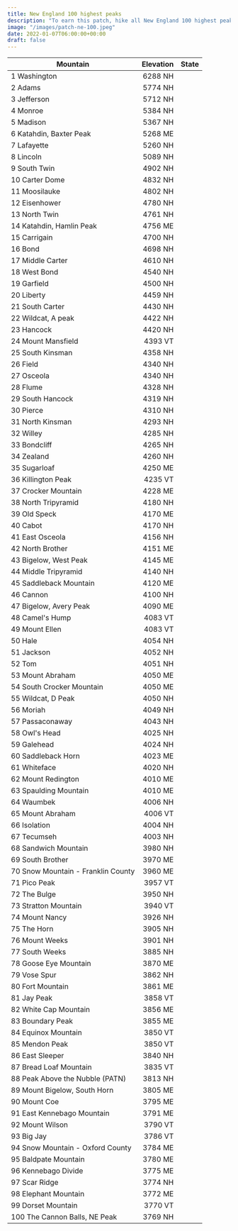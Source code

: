 ```yaml
---
title: New England 100 highest peaks 
description: "To earn this patch, hike all New England 100 highest peaks"
image: "/images/patch-ne-100.jpeg"
date: 2022-01-07T06:00:00+00:00
draft: false
---
```

|	Mountain	|Elevation|	State|
|---------- | -------:|-----|
| 1	Washington	| 6288	NH
| 2	Adams	| 5774	NH
| 3	Jefferson	| 5712	NH
| 4	Monroe	| 5384	NH
| 5	Madison	| 5367	NH
| 6	Katahdin, Baxter Peak	| 5268	ME
| 7	Lafayette	| 5260	NH
| 8	Lincoln	| 5089	NH
| 9	South Twin	| 4902	NH
| 10	Carter Dome	| 4832	NH
| 11	Moosilauke	| 4802	NH
| 12	Eisenhower	| 4780	NH
| 13	North Twin	| 4761	NH
| 14	Katahdin, Hamlin Peak	| 4756	ME
| 15	Carrigain	| 4700	NH
| 16	Bond	| 4698	NH
| 17	Middle Carter	| 4610	NH
| 18	West Bond	| 4540	NH
| 19	Garfield	| 4500	NH
| 20	Liberty	| 4459	NH
| 21	South Carter	| 4430	NH
| 22	Wildcat, A peak	| 4422	NH
| 23	Hancock	| 4420	NH
| 24	Mount Mansfield	| 4393	VT
| 25	South Kinsman	| 4358	NH
| 26	Field	| 4340	NH
| 27	Osceola	| 4340	NH
| 28	Flume	| 4328	NH
| 29	South Hancock	| 4319	NH
| 30	Pierce	| 4310	NH
| 31	North Kinsman	| 4293	NH
| 32	Willey	| 4285	NH
| 33	Bondcliff	| 4265	NH
| 34	Zealand	| 4260	NH
| 35	Sugarloaf	| 4250	ME
| 36	Killington Peak	| 4235	VT
| 37	Crocker Mountain	| 4228	ME
| 38	North Tripyramid	| 4180	NH
| 39	Old Speck	| 4170	ME
| 40	Cabot	| 4170	NH
| 41	East Osceola	| 4156	NH
| 42	North Brother	| 4151	ME
| 43	Bigelow, West Peak	| 4145	ME
| 44	Middle Tripyramid	| 4140	NH
| 45	Saddleback Mountain	| 4120	ME
| 46	Cannon	| 4100	NH
| 47	Bigelow, Avery Peak	| 4090	ME
| 48	Camel's Hump	| 4083	VT
| 49	Mount Ellen	| 4083	VT
| 50	Hale	| 4054	NH
| 51	Jackson	| 4052	NH
| 52	Tom	| 4051	NH
| 53	Mount Abraham	| 4050	ME
| 54	South Crocker Mountain	| 4050	ME
| 55	Wildcat, D Peak	| 4050	NH
| 56	Moriah	| 4049	NH
| 57	Passaconaway	| 4043	NH
| 58	Owl's Head	| 4025	NH
| 59	Galehead	| 4024	NH
| 60	Saddleback Horn	| 4023	ME
| 61	Whiteface	| 4020	NH
| 62	Mount Redington	| 4010	ME
| 63	Spaulding Mountain	| 4010	ME
| 64	Waumbek	| 4006	NH
| 65	Mount Abraham	| 4006	VT
| 66	Isolation	| 4004	NH
| 67	Tecumseh	| 4003	NH
| 68	Sandwich Mountain	| 3980	NH
| 69	South Brother	| 3970	ME
| 70	Snow Mountain - Franklin County	| 3960	ME
| 71	Pico Peak	| 3957	VT
| 72	The Bulge	| 3950	NH
| 73	Stratton Mountain	| 3940	VT
| 74	Mount Nancy	| 3926	NH
| 75	The Horn	| 3905	NH
| 76	Mount Weeks	| 3901	NH
| 77	South Weeks	| 3885	NH
| 78	Goose Eye Mountain	| 3870	ME
| 79	Vose Spur	| 3862	NH
| 80	Fort Mountain	| 3861	ME
| 81	Jay Peak	| 3858	VT
| 82	White Cap Mountain	| 3856	ME
| 83	Boundary Peak	| 3855	ME
| 84	Equinox Mountain	| 3850	VT
| 85	Mendon Peak	| 3850	VT
| 86	East Sleeper	| 3840	NH
| 87	Bread Loaf Mountain	| 3835	VT
| 88	Peak Above the Nubble (PATN)	| 3813	NH
| 89	Mount Bigelow, South Horn	| 3805	ME
| 90	Mount Coe	| 3795	ME
| 91	East Kennebago Mountain	| 3791	ME
| 92	Mount Wilson	| 3790	VT
| 93	Big Jay	| 3786	VT
| 94	Snow Mountain - Oxford County	| 3784	ME
| 95	Baldpate Mountain	| 3780	ME
| 96	Kennebago Divide	| 3775	ME
| 97	Scar Ridge	| 3774	NH
| 98	Elephant Mountain	| 3772	ME
| 99	Dorset Mountain	| 3770	VT
| 100	The Cannon Balls, NE Peak	| 3769	NH
